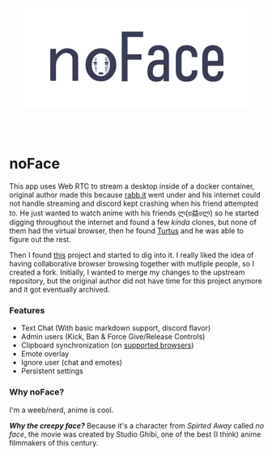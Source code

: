 <div align="center">
<a href="https://neko.m1k1o.net/#/" ><img src="https://raw.githubusercontent.com/Glados95/neko/master/docs/_media/logo.png" width="450" height="auto"/></a>
<br/>
<br/>
<br/>
<br/>
</div>

# noFace

This app uses Web RTC to stream a desktop inside of a docker container, original author made this because [rabb.it](https://en.wikipedia.org/wiki/Rabb.it) went under and his internet could not handle streaming and discord kept crashing when his friend attempted to. He just wanted to watch anime with his friends ლ(ಠ益ಠლ) so he started digging throughout the internet and found a few *kinda* clones, but none of them had the virtual browser, then he found [Turtus](https://github.com/Khauri/Turtus) and he was able to figure out the rest.

Then I found [this](https://github.com/nurdism/neko) project and started to dig into it. I really liked the idea of having collaborative browser browsing together with mutliple people, so I created a fork. Initially, I wanted to merge my changes to the upstream repository, but the original author did not have time for this project anymore and it got eventually archived.

### Features

  * Text Chat (With basic markdown support, discord flavor)
  * Admin users (Kick, Ban & Force Give/Release Controls)
  * Clipboard synchronization (on [supported browsers](https://developer.mozilla.org/en-US/docs/Web/API/Clipboard/readText))
  * Emote overlay
  * Ignore user (chat and emotes)
  * Persistent settings

### Why noFace?

I'm a weeb/nerd, anime is cool.

***Why the creepy face?*** 
Because it's a character from *Spirted Away* called *no face*, the movie was created by Studio Ghibi, one of the best (I think) anime filmmakers of this century.
